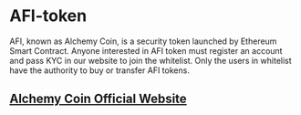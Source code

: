# AFI-token

AFI, known as Alchemy Coin, is a security token launched by Ethereum Smart Contract. Anyone interested in AFI token must register an account and pass KYC in our website to join the whitelist. Only the users in whitelist have the authority to buy or transfer AFI tokens.

## [Alchemy Coin Official Website](https://alchemycoin.io/)